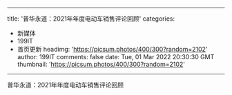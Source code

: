
---
title: '普华永道：2021年年度电动车销售评论回顾'
categories: 
 - 新媒体
 - 199IT
 - 首页更新
headimg: 'https://picsum.photos/400/300?random=2102'
author: 199IT
comments: false
date: Tue, 01 Mar 2022 20:30:30 GMT
thumbnail: 'https://picsum.photos/400/300?random=2102'
---

<div>   
普华永道：2021年年度电动车销售评论回顾  
</div>
            